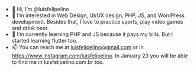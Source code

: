 - 👋 Hi, I’m @luisfelipelino
- 👀 I’m interested in Web Design, UI/UX design, PHP, JS, and WordPress development. Besides that, I love to practice sports, play video games and drink beer.
- 🌱 I’m currently learning PHP and JS because it pays my bills. But I started learning flutter too.
- 📫 You can reach me at luisfelipelino@gmail.com or in https://www.instagram.com/luisfelipelino. In January 23 you will be able to find me in luisfelipelino.com.br too.
 
<!---
luisfelipelino/luisfelipelino is a ✨ special ✨ repository because its `README.md` (this file) appears on your GitHub profile.
You can click the Preview link to take a look at your changes.
--->

